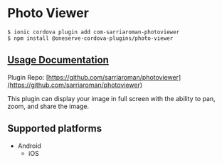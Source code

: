 # Photo Viewer

```
$ ionic cordova plugin add com-sarriaroman-photoviewer
$ npm install @oneserve-cordova-plugins/photo-viewer
```

## [Usage Documentation](https://oneserve.gitbook.io/oneserve-cordova-plugins/plugins/photo-viewer/)

Plugin Repo: [https://github.com/sarriaroman/photoviewer](https://github.com/sarriaroman/photoviewer)

This plugin can display your image in full screen with the ability to pan, zoom, and share the image.

## Supported platforms

- Android
  - iOS
  


